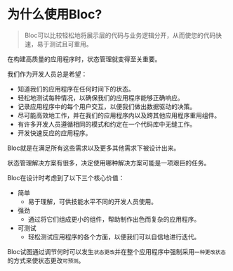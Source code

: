 # 为什么使用Bloc?

> Bloc可以比较轻松地将展示层的代码与业务逻辑分开，从而使您的代码快速，易于测试且可重用。

在构建高质量的应用程序时，状态管理就变得至关重要。

我们作为开发人员总是希望：

- 知道我们的应用程序在任何时间下的状态。
- 轻松地测试每种情况，以确保我们的应用程序能够正确响应。
- 记录应用程序中的每个用户交互，以便我们做出数据驱动的决策。
- 尽可能高效地工作，并在我们的应用程序内以及跨其他应用程序重用组件。
- 有许多开发人员遵循相同的模式和约定在一个代码库中无缝工作。
- 开发快速反应的应用程序。

Bloc就是在满足所有这些需求以及更多其他需求下被设计出来。

状态管理解决方案有很多，决定使用哪种解决方案可能是一项艰巨的任务。

Bloc在设计时考虑到了以下三个核心价值：

- 简单
  - 易于理解，可供技能水平不同的开发人员使用。
- 强劲
  - 通过将它们组成更小的组件，帮助制作出色而复杂的应用程序。
- 可测试
  - 轻松测试应用程序的各个方面，以便我们可以自信地进行迭代。

Bloc试图通过调节何时可以发生`状态更改`并在整个应用程序中强制采用`一种更改状态`的方式来使状态更改`可预测`。
